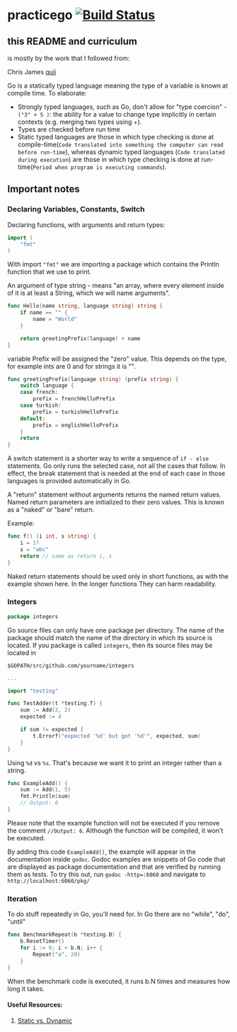# practicego  [![Build Status](https://travis-ci.org/AliTopal89/practicego.svg?branch=master)](https://travis-ci.org/AliTopal89/practicego)

## this README and curriculum

is mostly by the work that I followed from:

Chris James [quii](https://github.com/quii/learn-go-with-tests)

Go is a statically typed language meaning the type of a variable is known at compile time. To elaborate:
 - Strongly typed languages, such as Go, don't allow for "type coercion" - `("3" + 5 )`: the ability for a value to change type implicitly in certain contexts (e.g. merging two types using +).
 - Types are checked before run time
 - Static typed languages are those in which type checking is done at compile-time(`Code translated into something the computer can read before run-time`), whereas dynamic typed languages (`Code translated during execution`) are those in which type checking is done at run-time(`Period when program is executing commands`).

## Important notes

### Declaring Variables, Constants, Switch

 Declaring functions, with arguments and return types:

```go
import (
    "fmt"
)
```

With import `"fmt"` we are importing a package 
which contains the Println function that we use to print.

An argument of type string - means "an array, 
where every element inside of it is at least a String, 
which we will name arguments".

```go
func Hello(name string, language string) string {
    if name == "" {
        name = "World"
    }

    return greetingPrefix(language) + name
}
```

variable Prefix will be assigned the "zero" value. 
This depends on the type, for example ints are 0 and for strings it is "".

```go
func greetingPrefix(language string) (prefix string) {
    switch language {
    case french:
        prefix = frenchHelloPrefix
    case turkish:
        prefix = turkishHelloPrefix
    default:
        prefix = englishHelloPrefix
    }
    return
}
```

A switch statement is a shorter way to write a sequence of `if - else` statements.
Go only runs the selected case, not all the cases that follow. 
In effect, the break statement that is needed at the end of each case in 
those languages is provided automatically in Go.

A "return" statement without arguments returns the named return values. 
Named return parameters are initialized to their zero values. This is known as a "naked" or "bare" return.

Example:

```go
func f() (i int, s string) {
    i = 17
    s = "abc"
    return // same as return i, s
}
```

Naked return statements should be used only in short functions, as with the example shown here. 
In the longer functions They can harm readability.

### Integers

<!-- https://medium.com/rungo/everything-you-need-to-know-about-packages-in-go-b8bac62b74cc -->

```go
package integers
```
Go source files can only have one package per directory. The name of the package should match the name of the directory in which its source is located. If you package is called `integers`, then its source files may be located in

```$GOPATH/src/github.com/yourname/integers```


```go
...

import "testing"

func TestAdder(t *testing.T) {
    sum := Add(2, 2)
    expected := 4

    if sum != expected {
        t.Errorf("expected '%d' but got '%d'", expected, sum)
    }
}
```

Using `%d` vs `%s`. That's because we want it to print an integer rather than a string.

```go
func ExampleAdd() {
    sum := Add(1, 5)
    fmt.Println(sum)
    // Output: 6
}
```
Please note that the example function will not be executed if you remove the comment `//Output: 6`. 
Although the function will be compiled, it won't be executed.

By adding this code `ExampleAdd()`, the example will appear in the documentation inside `godoc`.
Godoc examples are snippets of Go code that are displayed as package documentation 
and that are verified by running them as tests. To try this out, run `godoc -http=:6060` 
and navigate to `http://localhost:6060/pkg/`

### Iteration

To do stuff repeatedly in Go, you'll need for. In Go there are no "while", "do", "until"

```go
func BenchmarkRepeat(b *testing.B) {
    b.ResetTimer()
    for i := 0; i < b.N; i++ {
        Repeat("a", 20)  
    }
}
```
When the benchmark code is executed, 
it runs b.N times and measures how long it takes.


#### Useful Resources:
1. [Static vs. Dynamic](https://hackernoon.com/i-finally-understand-static-vs-dynamic-typing-and-you-will-too-ad0c2bd0acc7)

